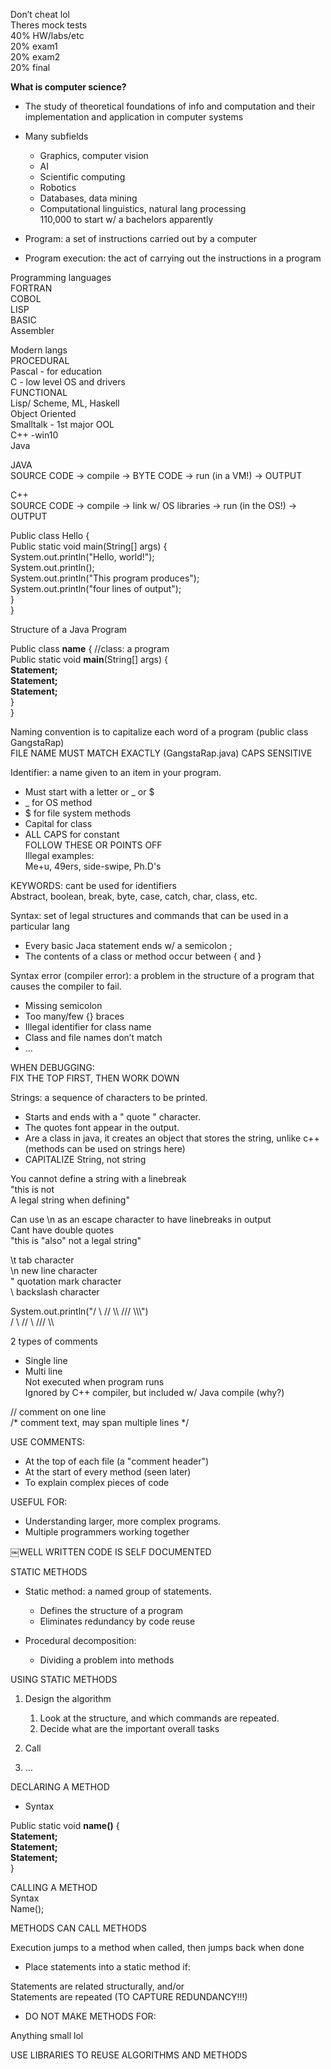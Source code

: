 Don’t cheat lol  
Theres mock tests  
40% HW/labs/etc  
20% exam1  
20% exam2  
20% final
    
**What is computer science?**

- The study of theoretical foundations of info and computation and their implementation and application in computer systems
- Many subfields
    
    - Graphics, computer vision
    - AI
    - Scientific computing
    - Robotics
    - Databases, data mining
    - Computational linguistics, natural lang processing  
110,000 to start w/ a bachelors apparently
 
- Program: a set of instructions carried out by a computer
- Program execution: the act of carrying out the instructions in a program
 
Programming languages  
FORTRAN  
COBOL  
LISP  
BASIC  
Assembler
 
Modern langs  
PROCEDURAL  
Pascal - for education  
C - low level OS and drivers  
FUNCTIONAL  
Lisp/ Scheme, ML, Haskell  
Object Oriented  
Smalltalk - 1st major OOL  
C++ -win10  
Java
 
JAVA  
SOURCE CODE -> compile -> BYTE CODE -> run (in a VM!) -> OUTPUT
 
C++  
SOURCE CODE -> compile -> link w/ OS libraries -> run (in the OS!) -> OUTPUT
   

Public class Hello {  
Public static void main(String[] args) {  
System.out.println("Hello, world!");  
System.out.println();  
System.out.println("This program produces");  
System.out.println("four lines of output");  
}  
}
 
Structure of a Java Program
 
Public class **name** { //class: a program  
Public static void **main**(String[] args) {  
**Statement;**  
**Statement;**  
**Statement;**  
}  
}
 
Naming convention is to capitalize each word of a program (public class GangstaRap)  
FILE NAME MUST MATCH EXACTLY (GangstaRap.java) CAPS SENSITIVE
 
Identifier: a name given to an item in your program.

- Must start with a letter or _ or $
- _ for OS method
- $ for file system methods
- Capital for class
- ALL CAPS for constant  
FOLLOW THESE OR POINTS OFF  
Illegal examples:  
Me+u, 49ers, side-swipe, Ph.D's
 
KEYWORDS: cant be used for identifiers  
Abstract, boolean, break, byte, case, catch, char, class, etc.
 
Syntax: set of legal structures and commands that can be used in a particular lang

- Every basic Jaca statement ends w/ a semicolon ;
- The contents of a class or method occur between { and }
 
Syntax error (compiler error): a problem in the structure of a program that causes the compiler to fail.

- Missing semicolon
- Too many/few {} braces
- Illegal identifier for class name
- Class and file names don’t match
- …
 
WHEN DEBUGGING:  
FIX THE TOP FIRST, THEN WORK DOWN
 
Strings: a sequence of characters to be printed.

- Starts and ends with a " quote " character.
- The quotes font appear in the output.
- Are a class in java, it creates an object that stores the string, unlike c++ (methods can be used on strings here)
- CAPITALIZE String, not string
 
You cannot define a string with a linebreak  
"this is not  
A legal string when defining"
 
Can use \n as an escape character to have linebreaks in output  
Cant have double quotes  
"this is "also" not a legal string"
 
\t tab character  
\n new line character  
\" quotation mark character  
\\ backslash character
 
System.out.println("/ \\ // \\\\ /// \\\\\\")  
/ \ // \\ /// \\\
 
2 types of comments

- Single line
- Multi line  
Not executed when program runs  
Ignored by C++ compiler, but included w/ Java compile (why?)
 
// comment on one line  
/* comment text, may span multiple lines */
 
USE COMMENTS:

- At the top of each file (a "comment header")
- At the start of every method (seen later)
- To explain complex pieces of code
 
USEFUL FOR:

- Understanding larger, more complex programs.
- Multiple programmers working together

￼WELL WRITTEN CODE IS SELF DOCUMENTED
 
STATIC METHODS

- Static method: a named group of statements.
    
    - Defines the structure of a program
    - Eliminates redundancy by code reuse
 
- Procedural decomposition:
    
    - Dividing a problem into methods
 
USING STATIC METHODS

1. Design the algorithm
    
    1. Look at the structure, and which commands are repeated.
    2. Decide what are the important overall tasks
2. Call
3. …
 
DECLARING A METHOD

- Syntax

Public static void **name()** {  
**Statement;**  
**Statement;**  
**Statement;**  
}
 
CALLING A METHOD  
Syntax  
Name();
 
METHODS CAN CALL METHODS
 
Execution jumps to a method when called, then jumps back when done
 
- Place statements into a static method if:

Statements are related structurally, and/or  
Statements are repeated (TO CAPTURE REDUNDANCY!!!)
 - DO NOT MAKE METHODS FOR:

Anything small lol
    

USE LIBRARIES TO REUSE ALGORITHMS AND METHODS